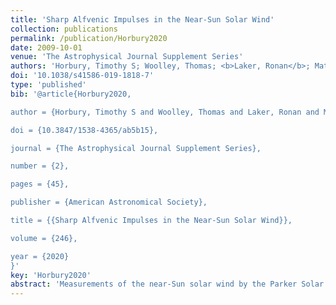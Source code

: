 ```yaml
---
title: 'Sharp Alfvenic Impulses in the Near-Sun Solar Wind'
collection: publications
permalink: /publication/Horbury2020
date: 2009-10-01
venue: 'The Astrophysical Journal Supplement Series'
authors: 'Horbury, Timothy S; Woolley, Thomas; <b>Laker, Ronan</b>; Matteini, Lorenzo; Eastwood, Jonathan; Bale, Stuart D; Velli, Marco; Chandran, Benjamin D G; Phan, Tai; Raouafi, Nour E; Goetz, Keith; Harvey, Peter R; Pulupa, Marc; Klein, K G; de Wit, Thierry Dudok; Kasper, Justin C; Korreck, Kelly E; Case, A W; Stevens, Michael L; Whittlesey, Phyllis; Larson, Davin; MacDowall, Robert J; Malaspina, David M; Livi, Roberto'
doi: '10.1038/s41586-019-1818-7'
type: 'published'
bib: '@article{Horbury2020,

author = {Horbury, Timothy S and Woolley, Thomas and Laker, Ronan and Matteini, Lorenzo and Eastwood, Jonathan and Bale, Stuart D and Velli, Marco and Chandran, Benjamin D G and Phan, Tai and Raouafi, Nour E and Goetz, Keith and Harvey, Peter R and Pulupa, Marc and Klein, K G and de Wit, Thierry Dudok and Kasper, Justin C and Korreck, Kelly E and Case, A W and Stevens, Michael L and Whittlesey, Phyllis and Larson, Davin and MacDowall, Robert J and Malaspina, David M and Livi, Roberto},

doi = {10.3847/1538-4365/ab5b15},

journal = {The Astrophysical Journal Supplement Series},

number = {2},

pages = {45},

publisher = {American Astronomical Society},

title = {{Sharp Alfvenic Impulses in the Near-Sun Solar Wind}},

volume = {246},

year = {2020}
}'
key: 'Horbury2020'
abstract: 'Measurements of the near-Sun solar wind by the Parker Solar Probe have revealed the presence of large numbers of discrete Alfv&eacute;nic impulses with an anti-sunward sense of propagation. These are similar to those previously observed near 1 au, in high speed streams over the Sun's poles and at 60 solar radii. At 35 solar radii, however, they are typically shorter and sharper than seen elsewhere. In addition, these spikes occur in “patches” and there are also clear periods within the same stream when they do not occur; the timescale of these patches might be related to the rate at which the spacecraft magnetic footpoint tracks across the coronal hole from which the plasma originated. While the velocity fluctuations associated with these spikes are typically under 100 km s−1, due to the rather low Alfv&eacute;n speeds in the streams observed by the spacecraft to date, these are still associated with large angular deflections of the magnetic field—and these deflections are not isotropic. These deflections do not appear to be related to the recently reported large-scale, pro-rotation solar wind flow. Estimates of the size and shape of the spikes reveal high aspect ratio flow-aligned structures with a transverse scale of 10000 km. These events might be signatures of near-Sun impulsive reconnection events.'
---
```


